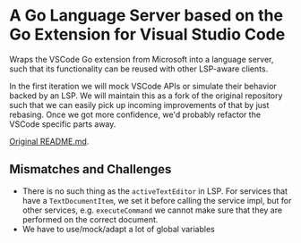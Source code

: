 # A Go Language Server based on the Go Extension for Visual Studio Code

Wraps the VSCode Go extension from Microsoft into a language server, such that
its functionality can be reused with other LSP-aware clients.

In the first iteration we will mock VSCode APIs or simulate their behavior
backed by an LSP. We will maintain this as a fork of the original repository
such that we can easily pick up incoming improvements of that by just rebasing.
Once we got more confidence, we'd probably refactor the VSCode specific parts
away.

[Original README.md](README_old.MD).

## Mismatches and Challenges

- There is no such thing as the `activeTextEditor` in LSP. For services that
  have a `TextDocumentItem`, we set it before calling the service impl, but for
  other services, e.g. `executeCommand` we cannot make sure that they are
  performed on the correct document.
- We have to use/mock/adapt a lot of global variables


